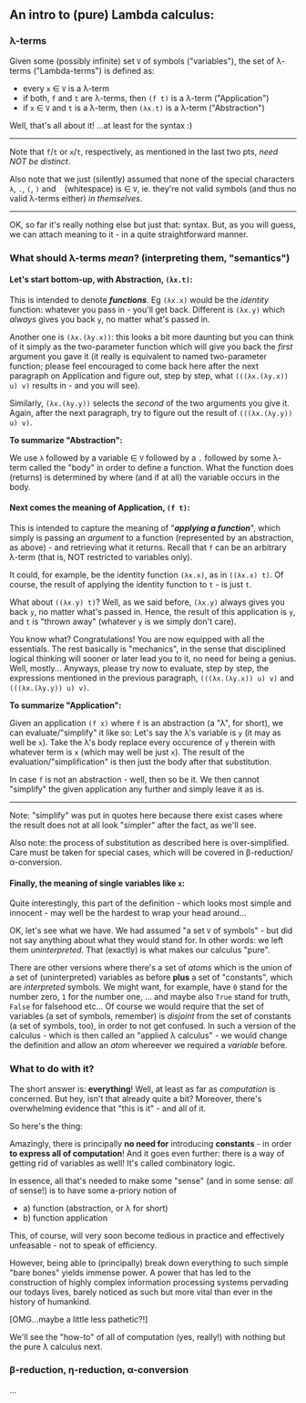 ## An intro to (pure) Lambda calculus:



### λ-terms

Given some (possibly infinite) set `V` of symbols ("variables"),
the set of λ-terms ("Lambda-terms") is defined as:
* every `x` &isin; `V` is a λ-term
* if both, `f` and `t` are λ-terms, then `(f t)` is a λ-term ("Application")
* if `x` &isin; `V` and `t` is a λ-term, then `(λx.t)` is a λ-term ("Abstraction")

Well, that's all about it! ...at least for the syntax :)

---

Note that `f`/`t` or `x`/`t`, respectively, as mentioned in the last two pts, *need NOT be distinct*.

Also note that we just (silently) assumed that none of the special characters `λ`, `.`, `(`, `)` and ` ` (whitespace)
is &isin; `V`, ie. they're not valid symbols (and thus no valid λ-terms either) *in themselves*.

---

OK, so far it's really nothing else but just that: syntax.
But, as you will guess, we can attach meaning to it - in a quite straightforward manner.


### What should λ-terms *mean*? (interpreting them, "semantics")

#### Let's start bottom-up, with Abstraction, `(λx.t)`:
This is intended to denote ***functions***.
Eg `(λx.x)` would be the *identity* function: whatever you pass in - you'll get back.
Different is `(λx.y)` which *always* gives you back `y`, no matter what's passed in.

Another one is `(λx.(λy.x))`: this looks a bit more daunting but you can think of it
simply as the two-parameter function which will give you back the *first* argument you gave it
(it really is equivalent to named two-parameter function; please feel encouraged to come back here after the next paragraph on Application and
figure out, step by step, what `(((λx.(λy.x)) u) v)` results in - and you will see).

Similarly, `(λx.(λy.y))` selects the *second* of the two arguments you give it. Again, after
the next paragraph, try to figure out the result of `(((λx.(λy.y)) u) v)`.

**To summarize "Abstraction":**

We use `λ` followed by a variable &isin; `V` followed by a `.` followed by some λ-term called the "body" 
in order to define a function.
What the function does (returns) is determined by where (and if at all) the variable occurs in the body.


#### Next comes the meaning of Application, `(f t)`:
This is intended to capture the meaning of "***applying a function***", which simply is passing an *argument* to a function (represented by an abstraction, as above) - and retrieving what it returns.
Recall that `f` can be an arbitrary λ-term (that is, NOT restricted to variables only).

It could, for example, be the identity function `(λx.x)`, as in `((λx.x) t)`.
Of course, the result of applying the identity function to `t` - is just `t`.

What about `((λx.y) t)`? Well, as we said before, `(λx.y)` always gives you back `y`, no matter what's passed in.
Hence, the result of this application is `y`, and `t` is "thrown away" (whatever `y` is we simply don't care).

You know what? Congratulations!
You are now equipped with all the essentials. The rest basically is "mechanics", in the sense that disciplined logical thinking will sooner or later lead you to it, no need for being a genius. Well, mostly...
Anyways, please try now to evaluate, step by step, the expressions mentioned in the previous paragraph, `(((λx.(λy.x)) u) v)` and `(((λx.(λy.y)) u) v)`.

**To summarize "Application":**

Given an application `(f x)` where `f` is an abstraction (a "λ", for short), we can evaluate/"simplify" it like so:
Let's say the λ's variable is `y` (it may as well be `x`). Take the λ's body replace every occurence of `y` therein
with whatever term is `x` (which may well be just `x`).
The result of the evaluation/"simplification" is then just the body after that substitution.

In case `f` is not an abstraction - well, then so be it. We then cannot "simplify" the given application any further and simply leave it as is.

---

Note: "simplify" was put in quotes here because there exist cases where the result does not at all look "simpler" after the fact, as we'll see.

Also note: the process of substitution as described here is over-simplified. Care must be taken for special cases, which will be covered in β-reduction/α-conversion.


#### Finally, the meaning of single variables like `x`:
Quite interestingly, this part of the definition - which looks most simple and innocent - may well be the hardest to wrap your head around...

OK, let's see what we have. We had assumed "a set `V` of symbols" - but did not say anything about what they would stand for.
In other words: we left them *uninterpreted*. That (exactly) is what makes our calculus "pure".

There are other versions where there's a set of *atoms* which is the union of a set of (uninterpreted) variables as before
**plus** a set of "constants", which are *interpreted* symbols. We might want, for example, have `0` stand for the number zero, `1` for the number one, ... and maybe also `True` stand for truth, `False` for falsehood etc...
Of course we would require that the set of variables (a set of symbols, remember) is *disjoint* from the set of constants (a set of symbols, too), in order to not get confused.
In such a version of the calculus - which is then called an "applied λ calculus" - we would change the definition and allow an *atom* whereever we required a *variable* before.



### What to do with it?

The short answer is: **everything**!
Well, at least as far as *computation* is concerned. But hey, isn't that already quite a bit? Moreover, there's overwhelming evidence that "this is it" - and all of it.

So here's the thing:

Amazingly, there is principally **no need for** introducing **constants** - in order **to express all of computation**!
And it goes even further: there is a way of getting rid of variables as well! It's called combinatory logic.

In essence, all that's needed to make some "sense" (and in some sense: *all* of sense!) is to have some a-priory notion of
  - a) function (abstraction, or λ for short)
  - b) function application

This, of course, will very soon become tedious in practice and effectively unfeasable - not to speak of efficiency.

However, being able to (principally) break down everything to such simple "bare bones" yields immense power.
A power that has led to the construction of highly complex information processing systems pervading our todays lives, barely noticed as such but more vital than ever in the history of humankind.

[OMG...maybe a little less pathetic?!]

We'll see the "how-to" of all of computation (yes, really!) with nothing but the pure λ calculus next.



### β-reduction, η-reduction, α-conversion
...





